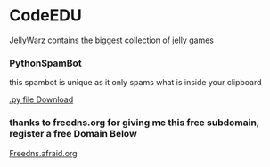 # CodeEDU
<html>
  <p>JellyWarz contains the biggest collection of jelly games</p>
  <h3>PythonSpamBot</h3>
  <p>this spambot is unique as it only spams what is inside your clipboard</p>
  <a href="https://github.com/pycommunity30/pycommunity/blob/master/cool%20-%20Copy.py">.py file Download</a>
</html>
<h3> thanks to freedns.org for giving me this free subdomain, register a free Domain Below </h3>
 <a href="https://freedns.afraid.org/">Freedns.afraid.org</a>
